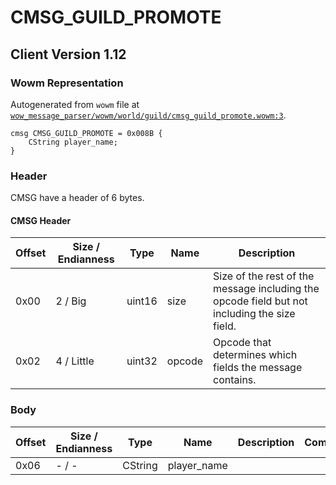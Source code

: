 # CMSG_GUILD_PROMOTE

## Client Version 1.12

### Wowm Representation

Autogenerated from `wowm` file at [`wow_message_parser/wowm/world/guild/cmsg_guild_promote.wowm:3`](https://github.com/gtker/wow_messages/tree/main/wow_message_parser/wowm/world/guild/cmsg_guild_promote.wowm#L3).
```rust,ignore
cmsg CMSG_GUILD_PROMOTE = 0x008B {
    CString player_name;
}
```
### Header

CMSG have a header of 6 bytes.

#### CMSG Header

| Offset | Size / Endianness | Type   | Name   | Description |
| ------ | ----------------- | ------ | ------ | ----------- |
| 0x00   | 2 / Big           | uint16 | size   | Size of the rest of the message including the opcode field but not including the size field.|
| 0x02   | 4 / Little        | uint32 | opcode | Opcode that determines which fields the message contains.|

### Body

| Offset | Size / Endianness | Type | Name | Description | Comment |
| ------ | ----------------- | ---- | ---- | ----------- | ------- |
| 0x06 | - / - | CString | player_name |  |  |

